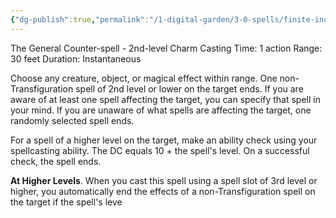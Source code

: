 ```yaml
---
{"dg-publish":true,"permalink":"/1-digital-garden/3-0-spells/finite-incantatem/"}
---
```


The General Counter-spell - 2nd-level Charm 
Casting Time: 1 action 
Range: 30 feet 
Duration: Instantaneous 

Choose any creature, object, or magical effect within range. One non-Transfiguration spell of 2nd level or lower on the target ends. If you are aware of at least one spell affecting the target, you can specify that spell in your mind. If you are unaware of what spells are affecting the target, one randomly selected spell ends. 

For a spell of a higher level on the target, make an ability check using your spellcasting ability. The DC equals 10 + the spell's level. On a successful check, the spell ends. 

**At Higher Levels**. When you cast this spell using a spell slot of 3rd level or higher, you automatically end the effects of a non-Transfiguration spell on the target if the spell's leve